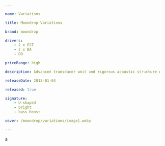 ```yaml
---

name: Variations

title: Moondrop Variations

brand: moondrop

drivers: 
    - 2 x EST
    - 2 x BA
    - DD

priceRange: high

description: Advanced transducer unit and rigorous acoustic structure design, coupled with carefully polished physical filtering and crossover circuits, make Variations outstanding results in both linear and nonlinear distortions. Phase exhibits a high degree of uniformity across all the frequency, eliminating the common connection problems of multi-unit tribrid earphones, making the three-frequency sound fit accurately, and the sound field image is true and accurate. With the reasonable unit configuration, the total harmonic distortion of the whole frequency is less than 1%, and the odd and even harmonics are evenly distributed, and the overall tone is harmonious and clean.

releaseDate: 2013-01-04

released: true

signature:
    - U-shaped
    - bright
    - bass boost

cover: /moondrop/variations/image1.webp

---
```


a